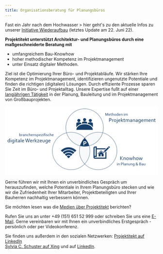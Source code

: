 ```yaml
---
title: Organisationsberatung für Planungsbüros
---
```


Fast ein Jahr nach dem Hochwasser > hier geht's zu den aktuelle Infos zu unserer [Initiative Wiederaufbau](/wiederaufbau) (letztes Update am 22. Juni 22).

**Projektitekt unterstützt Architektur- und Planungsbüros durch eine maßgeschneiderte Beratung mit**
* umfangreichem Bau-Knowhow
* hoher methodischer Kompetenz im Projektmanagement
* unter Einsatz digitaler Methoden.
    
Ziel ist die Optimierung Ihrer Büro- und Projektabläufe. Wir stärken Ihre Kompetenz im Projektmanagement, identifizieren ungenutzte Potentiale und finden die richtigen (digitalen) Lösungen. Durch effiziente Prozesse sparen Sie Zeit im Büro- und Projektalltag. Unsere Expertise fußt auf einer [langjährigen Tätigkeit](/referenzen) in der Planung, Bauleitung und im Projektmanagement von Großbauprojekten.
  
![USP Projektitekt](/contents/USP_Projektitekt.PNG)

Gerne führen wir mit Ihnen ein unverbindliches Gespräch um herauszufinden, welche Potentiale in Ihrem Planungsbüro stecken und wie wir die Zufriedenheit Ihrer Mitarbeiter, Projektbeteiligten und Ihrer Bauherren nachhaltig verbessern können.

Sie möchten lesen was die [Medien über Projektitekt](/presse) berichten?<br>

Rufen Sie uns an unter +49 (151) 651 52 999 oder schreiben Sie uns eine
[E-Mail](mailto:mail@projektitekt.de). Gerne vereinbaren wir mit Ihnen ein unverbindliches Erstgespräch - persönlich oder per Videokonferenz. 

Sie finden uns außerdem in den sozialen Netzwerken:
[Projektitekt auf LinkedIn](https://www.linkedin.com/company/projektitekt)<br>
[Sylvia C. Schuster auf Xing](https://www.xing.com/profile/SylviaC_Schuster) und auf [LinkedIn](https://www.linkedin.com/in/sylvia-c-schuster/).

